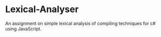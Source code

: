 # Lexical-Analyser
An assignment on simple lexical analysis of compiling techniques for c# using JavaScript.
